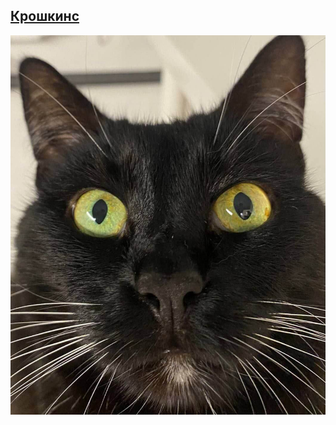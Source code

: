 ## [Крошкинс](https://podogas.github.io/krosh/)

![Krosh](https://raw.githubusercontent.com/Podogas/krosh/refs/heads/main/krosh.jpg)
